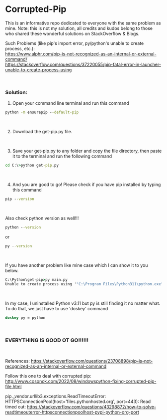 # Corrupted-Pip
This is an informative repo dedicated to everyone with the same problem as mine. 
Note: this is not my solution, all credits and kudos belong to those who shared these wonderful solutions on StackOverflow & Blogs. 

Such Problems (like pip's import error, py/python's unable to create process, etc.):
<br>
https://www.alphr.com/pip-is-not-recognized-as-an-internal-or-external-command/
<br>
https://stackoverflow.com/questions/37220055/pip-fatal-error-in-launcher-unable-to-create-process-using

<br>

### Solution:

1. Open your command line terminal and run this command    
```cmd
python -m ensurepip --default-pip
```
<br>

2. Download the get-pip.py file.
<br>

3. Save your get-pip.py to any folder and copy the file directory, then paste it to the terminal and run the following command
```cmd
cd C:\>python get-pip.py
```

<br>

4. And you are good to go! Please check if you have pip installed by typing this command
```cmd
pip --version
```

<br>

Also check python version as well!!!
```cmd
python --version
```

or

```cmd
py --version
```

<br>

If you have another problem like mine case which I can show it to you below. 
```cmd
C:\Python\get-pip>py main.py
Unable to create process using '"C:\Program Files\Python311\python.exe"  main.py': The system cannot find the file specified.
```

<br>

In my case, I uninstalled Python v3.11 but py is still finding it no matter what. To do that, we just have to use 'doskey' command
```cmd
doskey py = python
```

<br>


### EVERYTHING IS GOOD OT GO!!!!!!
   
<br>


References:
https://stackoverflow.com/questions/23708898/pip-is-not-recognized-as-an-internal-or-external-command

Follow this one to deal with corrupted pip:
http://www.cosonok.com/2022/08/windowspython-fixing-corrupted-pip-file.html

pip._vendor.urllib3.exceptions.ReadTimeoutError: HTTPSConnectionPool(host='files.pythonhosted.org', port=443): Read timed out:
https://stackoverflow.com/questions/43298872/how-to-solve-readtimeouterror-httpsconnectionpoolhost-pypi-python-org-port

